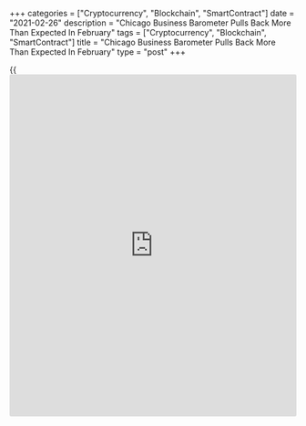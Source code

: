 +++
categories = ["Cryptocurrency", "Blockchain", "SmartContract"]
date = "2021-02-26"
description = "Chicago Business Barometer Pulls Back More Than Expected In February"
tags = ["Cryptocurrency", "Blockchain", "SmartContract"]
title = "Chicago Business Barometer Pulls Back More Than Expected In February"
type = "post"
+++

{{<iframe id="large-banner" src="https://www.bounty.group/#slide=1.0" width="100%" height="600" scrolling="no" style="border: 0px solid rgb(216, 221, 230); border-radius: 3px;">}}

MNI Indicators released a report on Friday showing a bigger than
expected slowdown in the pace of growth in Chicago-area [business][1]
activity in the month of February.

The report said MNI Indicators' Chicago business barometer dropped to
59.5 in February after jumping to a more than two-year high of 63.8 in
January.

While a reading above 50 still indicates growth in Chicago-area business
activity, economists had expected the index to show a more modest
decrease to 61.1.

The bigger than expected drop by the business barometer came as the new
orders index tumbled by 11 points to its lowest level since last August.
The production index also slumped by 9.3 points.

MNI Indicators said anecdotal evidence painted a mixed picture, with
some firms experiencing a downturn due to the [coronavirus][2] pandemic,
while others report strong consumer demand.

Meanwhile, the report said the employment index jumped by 5.7 points to
a sixteen-month high but remained in contraction territory.

The prices paid index also inched up by 0.1 points, reaching the highest
level since September of 2018, as companies again noted increase in
price for raw materials, especially tin.

MNI Indicators said 87.2 percent of respondents were undecided when
asked if their organization would require their workforce and contingent
labor to be vaccinated for the coronavirus.

For comments and feedback [contact](https://www.playgroundfx.com/contact/): editorial@rtt[news](https://www.letsplayfx.com/blog/forex-news-website/).com

[Economic News][3]

 **What parts of the world are seeing the best (and worst) economic
performances lately? Click[here][4] to check out our [Econ Scorecard][4]
and find out! See up-to-the-moment [ranking](https://www.playgroundfx.com/blog/crypto-exchange-ranking/)s for the best and worst
performers in [GDP][4], [unemployment rate][5], [inflation][6] and much
more.**

   1. www.rtt[news](https://www.letsplayfx.com/blog/forex-news-website/).com/Content/Business.aspx
   2. www.rtt[news](https://www.letsplayfx.com/blog/forex-news-website/).com/list/coronavirus.aspx
   3. www.rtt[news](https://www.letsplayfx.com/blog/forex-news-website/).com/Content/EconomicNews.aspx
   4. www.rtt[news](https://www.letsplayfx.com/blog/forex-news-website/).com/economic-scorecard/world-rank/GDP/highest-performance.aspx
   5. www.rtt[news](https://www.letsplayfx.com/blog/forex-news-website/).com/economic-scorecard/world-rank/unemployment-rate/lowest-performance.aspx
   6. www.rtt[news](https://www.letsplayfx.com/blog/forex-news-website/).com/economic-scorecard/world-rank/CPI/highest-performance.aspx